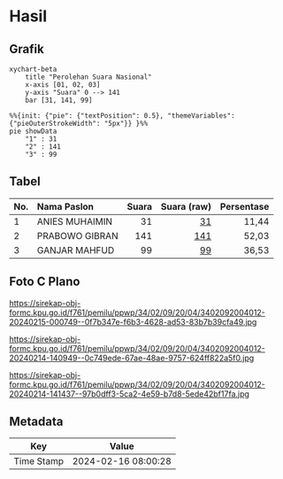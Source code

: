 # Hasil

## Grafik

```mermaid
xychart-beta
    title "Perolehan Suara Nasional"
    x-axis [01, 02, 03]
    y-axis "Suara" 0 --> 141
    bar [31, 141, 99]
```

```mermaid
%%{init: {"pie": {"textPosition": 0.5}, "themeVariables": {"pieOuterStrokeWidth": "5px"}} }%%
pie showData
    "1" : 31
    "2" : 141
    "3" : 99
```

## Tabel

| No. | Nama Paslon    | Suara | Suara (raw) | Persentase |
|:--- |:-------------- | -----:| -----------:| ----------:|
| 1   | ANIES MUHAIMIN | 31    | [31][p-1]   | 11,44      |
| 2   | PRABOWO GIBRAN | 141   | [141][p-2]  | 52,03      |
| 3   | GANJAR MAHFUD  | 99    | [99][p-3]   | 36,53      |


[p-1]: https://github.com/gigit-pemilu/pemilu-2024/blob/main/pilpres/hitung-suara/sub/34-di-yogyakarta/sub/02-bantul/sub/09-jetis/sub/2004-trimulyo/sub/012-tps/sub/paslon-1.txt
[p-2]: https://github.com/gigit-pemilu/pemilu-2024/blob/main/pilpres/hitung-suara/sub/34-di-yogyakarta/sub/02-bantul/sub/09-jetis/sub/2004-trimulyo/sub/012-tps/sub/paslon-2.txt
[p-3]: https://github.com/gigit-pemilu/pemilu-2024/blob/main/pilpres/hitung-suara/sub/34-di-yogyakarta/sub/02-bantul/sub/09-jetis/sub/2004-trimulyo/sub/012-tps/sub/paslon-3.txt

## Foto C Plano

https://sirekap-obj-formc.kpu.go.id/f761/pemilu/ppwp/34/02/09/20/04/3402092004012-20240215-000749--0f7b347e-f6b3-4628-ad53-83b7b39cfa49.jpg

https://sirekap-obj-formc.kpu.go.id/f761/pemilu/ppwp/34/02/09/20/04/3402092004012-20240214-140949--0c749ede-67ae-48ae-9757-624ff822a5f0.jpg

https://sirekap-obj-formc.kpu.go.id/f761/pemilu/ppwp/34/02/09/20/04/3402092004012-20240214-141437--97b0dff3-5ca2-4e59-b7d8-5ede42bf17fa.jpg


## Metadata

| Key        | Value               |
| ---------- | ------------------- |
| Time Stamp | 2024-02-16 08:00:28 |



